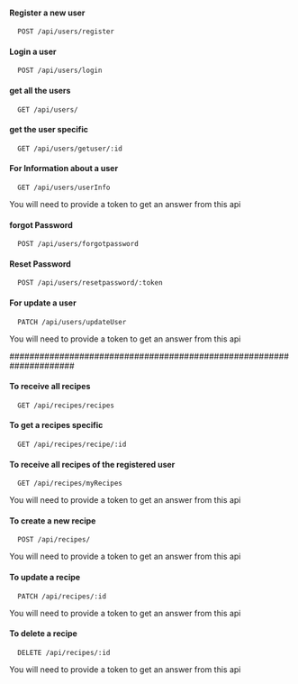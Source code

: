 #### Register a new user

```http
  POST /api/users/register
```

#### Login a user

```http
  POST /api/users/login
```

#### get all the users

```http
  GET /api/users/
```
#### get the user specific

```http
  GET /api/users/getuser/:id
```

#### For Information about a user

```http
  GET /api/users/userInfo
```
You will need to provide a token to get an answer from this api

#### forgot Password

```http
  POST /api/users/forgotpassword
```

#### Reset Password

```http
  POST /api/users/resetpassword/:token
```

#### For update a user

```http
  PATCH /api/users/updateUser
```
You will need to provide a token to get an answer from this api


#####################################################################

#### To receive all recipes

```http
  GET /api/recipes/recipes
```

#### To get a recipes specific 

```http
  GET /api/recipes/recipe/:id
```

#### To receive all recipes of the registered user

```http
  GET /api/recipes/myRecipes
```
You will need to provide a token to get an answer from this api

#### To create a new recipe

```http
  POST /api/recipes/
```
You will need to provide a token to get an answer from this api

#### To update a recipe

```http
  PATCH /api/recipes/:id
```
You will need to provide a token to get an answer from this api

#### To delete a recipe

```http
  DELETE /api/recipes/:id
```
You will need to provide a token to get an answer from this api